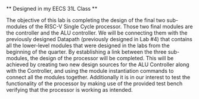 ** Designed in my EECS 31L Class **

The objective of this lab is completing the design of the final two sub-modules of the RISC-V Single Cycle processor. Those two final modules are the controller and the ALU controller. We will be connecting them with the previously designed Datapath (previously designed in Lab #4) that contains all the lower-level modules that were designed in the labs from the beginning of the quarter. By establishing a link between the three sub-modules, the design of the processor will be completed. This will be achieved by creating two new design sources for the ALU Controller along with the Controller, and using the module instantiation commands to connect all the modules together. Additionally it is in our interest to test the functionality of the processor by making use of the provided test bench verifying that the processor is working as intended.
